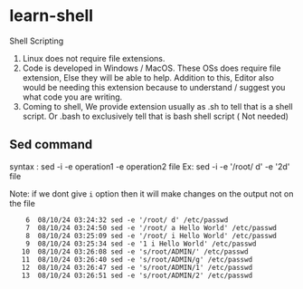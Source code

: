 # learn-shell

Shell Scripting

1. Linux does not require file extensions.
2. Code is developed in Windows / MacOS. These OSs does require file extension, Else they will be able to help. Addition to this, Editor also would be needing this extension because to understand / suggest you what code you are writing.
3. Coming to shell, We provide extension usually as .sh to tell that is a shell script. Or .bash to exclusively tell that is bash shell script ( Not needed)


## Sed command 
syntax : sed -i -e operation1 -e operation2 file 
Ex: sed -i -e '/root/ d' -e '2d' file

Note: if we dont give `i` option then it will make changes on the output not on the file 

```shell
    6  08/10/24 03:24:32 sed -e '/root/ d' /etc/passwd
    7  08/10/24 03:24:50 sed -e '/root/ a Hello World' /etc/passwd
    8  08/10/24 03:25:09 sed -e '/root/ i Hello World' /etc/passwd
    9  08/10/24 03:25:34 sed -e '1 i Hello World' /etc/passwd
   10  08/10/24 03:26:08 sed -e 's/root/ADMIN/' /etc/passwd
   11  08/10/24 03:26:40 sed -e 's/root/ADMIN/g' /etc/passwd
   12  08/10/24 03:26:47 sed -e 's/root/ADMIN/1' /etc/passwd
   13  08/10/24 03:26:51 sed -e 's/root/ADMIN/2' /etc/passwd
```

